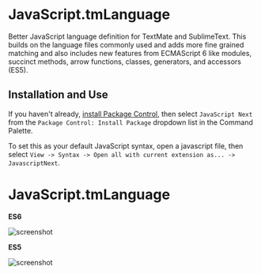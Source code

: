 # JavaScript.tmLanguage
Better JavaScript language definition for TextMate and SublimeText. This builds on the language files commonly used and adds more fine grained matching and also includes new features from ECMAScript 6 like modules, succinct methods, arrow functions, classes, generators, and accessors (ES5).

## Installation and Use

If you haven't already, [install Package Control](https://sublime.wbond.net/installation), then select `JavaScript Next` from the `Package Control: Install Package` dropdown list in the Command Palette.

To set this as your default JavaScript syntax, open a javascript file, then select `View -> Syntax -> Open all with current extension as... -> JavascriptNext`.

# JavaScript.tmLanguage

__ES6__

![screenshot](https://raw.github.com/Benvie/JavaScriptNext.tmLanguage/master/screenshots/es6.png)

__ES5__

![screenshot](https://raw.github.com/Benvie/JavaScriptNext.tmLanguage/master/screenshots/es5.png)

